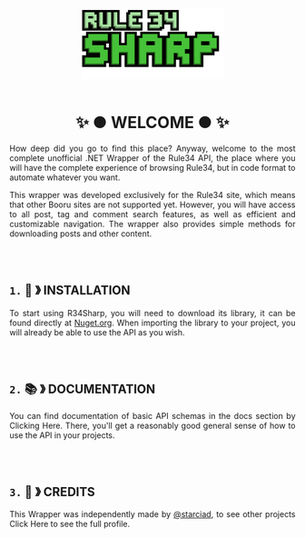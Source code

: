 <div align="center">
    <br/><br/>
    <img src=".github/assets/logo/R34Sharp_Logo.webp" alt="logo" width="50%" height="50%"/>
    <br/><br/>
</div>
<div align="left">
    <h1 align="center">✨ ● WELCOME ● ✨</h1>
    <p align="justify">How deep did you go to find this place? Anyway, welcome to the most complete unofficial .NET Wrapper of the Rule34 API, the place where you will have the complete experience of browsing Rule34, but in code format to automate whatever you want.</p>
    <p align="justify">This wrapper was developed exclusively for the Rule34 site, which means that other Booru sites are not supported yet. However, you will have access to all post, tag and comment search features, as well as efficient and customizable navigation. The wrapper also provides simple methods for downloading posts and other content.</p>
</div>
<div align="left">
    <div align="left">
        <br/><br/>
        <h2 align="left"><code>1.</code> 📩 》 INSTALLATION</h2>
        <p align="justify">To start using R34Sharp, you will need to download its library, it can be found directly at <a href="">Nuget.org</a>. When importing the library to your project, you will already be able to use the API as you wish.</p>
    </div>
    <div align="left">
        <br/><br/>
        <h2 align="left"><code>2.</code> 📚 》 DOCUMENTATION</h2>
        <p align="justify">You can find documentation of basic API schemas in the docs section by Clicking Here. There, you'll get a reasonably good general sense of how to use the API in your projects.</p>
    </div>
    <div align="left">
        <br/><br/>
        <h2 align="left"><code>3.</code> 🔗 》 CREDITS</h2>
        <p align="justify">This Wrapper was independently made by <a href="https://github.com/starciad/">@starciad</a>, to see other projects Click Here to see the full profile.</p>
    </div>
</div>
